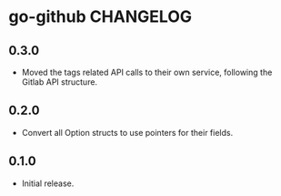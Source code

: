 go-github CHANGELOG
===================

0.3.0
-----
- Moved the tags related API calls to their own service, following the Gitlab API structure.

0.2.0
-----
- Convert all Option structs to use pointers for their fields.

0.1.0
-----
- Initial release.
